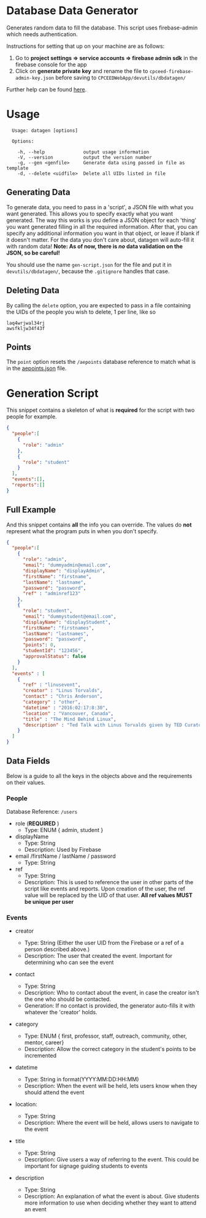# Database Data Generator
Generates random data to fill the database.
This script uses firebase-admin which needs authentication.

Instructions for setting that up on your machine are as follows:  
1. Go to **project settings => service accounts => firebase admin sdk** in the firebase console for the app  
2. Click on **generate private key** and rename the file to `cpceed-firebase-admin-key.json` before saving to `CPCEEDWebApp/devutils/dbdatagen/`

Further help can be found [here](https://firebase.google.com/docs/database/admin/start).

# Usage

```
  Usage: datagen [options]

  Options:

    -h, --help              output usage information
    -V, --version           output the version number
    -g, --gen <genfile>     Generate data using passed in file as template
    -d, --delete <uidfile>  Delete all UIDs listed in file
```

## Generating Data
To generate data, you need to pass in a 'script', a JSON file with what you want generated. This allows you to specify exactly what you want generated.
The way this works is you define a JSON object for each 'thing' you want generated filling in all the required information.
After that, you can specify any additional information you want in that object, or leave if blank if it doesn't matter.
For the data you don't care about, datagen will auto-fill it with random data!
**Note: As of now, there is _no_ data validation on the JSON, so be careful!**

You should use the name `gen-script.json` for the file and put it in `devutils/dbdatagen/`, because the `.gitignore` handles that case.


## Deleting Data
By calling the `delete` option, you are expected to pass in a file containing the UIDs of the people you wish to delete, 1 per line, like so
```
laq4wrjwal34rj
awsfkljw34f43f
```

## Points
The `point` option resets the `/aepoints` database reference to match what is in the [aepoints.json](./data/aepoints.json) file.


# Generation Script

This snippet contains a skeleton of what is **required** for the script with two people for example.
```JSON
{
  "people":[
    {
      "role": "admin"
    },
    {
      "role": "student"
    }
  ],
  "events":[],
  "reports":[]
}
```

## Full Example
And this snippet contains **all** the info you can override. The values do **not** represent what the program puts in when you don't specify.

```JSON
{
  "people":[
    {
      "role": "admin",
      "email": "dummyadmin@email.com",
      "displayName": "displayAdmin",
      "firstName": "firstname",
      "lastName": "lastname",
      "password": "password",
      "ref" : "adminref123"
    },
    {
      "role": "student",
      "email": "dummystudent@email.com",
      "displayName": "displayStudent",
      "firstName": "firstnames",
      "lastName": "lastnames",
      "password": "password",
      "points": 0,
      "studentId": "123456",
      "approvalStatus": false
    }
  ],
  "events" : [
    {
      "ref" : "linusevent",
      "creator" : "Linus Torvalds",
      "contact" : "Chris Anderson",
      "category" : "other",
      "datetime" : "2016:02:17:8:30",
      "location" : "Vancouver, Canada",
      "title" : "The Mind Behind Linux",
      "description" : "Ted Talk with Linus Torvalds given by TED Curator, Chris Anderson"
    }
  ]
}
```
## Data Fields
Below is a guide to all the keys in the objects above and the requirements on their values.
### People
Database Reference: `/users`
- role (**REQUIRED**  )
  - Type: ENUM { admin, student }
- displayName
  - Type: String
  - Description: Used by Firebase
- email /firstName / lastName / password
  - Type: String
- ref
  - Type: String
  - Description: This is used to reference the user in other parts of the script like events and reports. Upon creation of the user, the ref value will be replaced by the UID of that user. **All ref values MUST be unique per user**

### Events
- creator
  - Type: String (Either the user UID from the Firebase or a ref of a person described above.)
  - Description: The user that created the event. Important for determining who can see the event

- contact
  - Type: String
  - Description: Who to contact about the event, in case the creator isn't the one who should be contacted.
  - Generation: If no contact is provided, the generator auto-fills it with whatever the 'creator' holds.

- category
  - Type: ENUM { first, professor, staff, outreach, community, other, mentor, career}
  - Description: Allow the correct category in the student's points to be incremented

- datetime
  - Type: String in format(YYYY:MM:DD:HH:MM)
  - Description: When the event will be held, lets users know when they should attend the event

- location:
  - Type: String
  - Description: Where the event will be held, allows users to navigate to the event

- title
  - Type: String
  - Description: Give users a way of referring to the event. This could be important for signage guiding students to events  

- description
  - Type: String
  - Description: An explanation of what the event is about. Give students more information to use when deciding whether they want to attend an event
